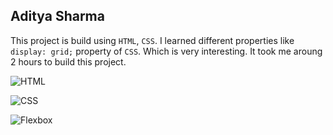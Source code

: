 ## Aditya Sharma

This project is build using `HTML`, `CSS`. I learned different properties like `display: grid;` property of `CSS`. Which is very interesting. It took me aroung 2 hours to build this project.

![HTML](https://img.shields.io/badge/HTML-E21717?style=flat)

![CSS](https://img.shields.io/badge/CSS-FF6263?style=flat)

![Flexbox](https://img.shields.io/badge/Flexbox-FF6263?style=flat)